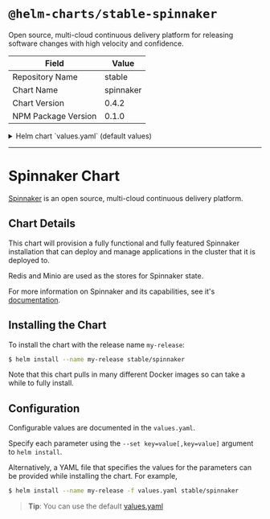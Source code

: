 # `@helm-charts/stable-spinnaker`

Open source, multi-cloud continuous delivery platform for releasing software changes with high velocity and confidence.

| Field               | Value     |
| ------------------- | --------- |
| Repository Name     | stable    |
| Chart Name          | spinnaker |
| Chart Version       | 0.4.2     |
| NPM Package Version | 0.1.0     |

<details>

<summary>Helm chart `values.yaml` (default values)</summary>

```yaml
# Define which registries and repositories you want available in your
# Spinnaker pipeline definitions
# For more info visit:
#   https://www.spinnaker.io/setup/providers/docker-registry/

# Configure your Docker registries here
accounts:
  - name: dockerhub
    address: https://index.docker.io
    repositories:
      - library/alpine
      - library/ubuntu
      - library/centos
      - library/nginx
# - name: gcr
#   address: https://gcr.io
#   username: _json_key
#   password: '<INSERT YOUR SERVICE ACCOUNT JSON HERE>'
#   email: 1234@5678.com

# Settings for notifications via email
# For more info visit:
#   https://www.spinnaker.io/setup/features/notifications/#email
mail:
  enabled: false
  host: smtp.example.org
  username: admin
  password: admin
  fromAddress: spinnaker@example.org
  port: 25

slack:
  enabled: false
  token:
  botName: 'spinnakerbot'

# Images for each component
images:
  clouddriver: gcr.io/spinnaker-marketplace/clouddriver:2.0.0-20180221152902
  echo: gcr.io/spinnaker-marketplace/echo:0.8.0-20180221133510
  deck: gcr.io/spinnaker-marketplace/deck:2.1.0-20180221143146
  igor: gcr.io/spinnaker-marketplace/igor:0.9.0-20180221133510
  orca: gcr.io/spinnaker-marketplace/orca:0.10.0-20180221133510
  gate: gcr.io/spinnaker-marketplace/gate:0.10.0-20180221133510
  front50: gcr.io/spinnaker-marketplace/front50:0.9.0-20180221133510
  rosco: gcr.io/spinnaker-marketplace/rosco:0.5.0-20180221133510

# Change this if youd like to expose Spinnaker outside the cluster
deck:
  host: localhost
  port: 9000
  protocol: http
  ingress:
    enabled: false
    # annotations:
    # ingress.kubernetes.io/ssl-redirect: 'true'
    # kubernetes.io/ingress.class: nginx
    # kubernetes.io/tls-acme: "true"
    # tls:
    #  - secretName: -tls
    #    hosts:
    #      - domain.com

gate:
  allowedOriginsPattern: '^https?://(?:localhost|127.0.0.1|[^/]+\.example\.com)(?::[1-9]\d*)?/?$'

# Bucket to use when storing config data in S3 compatible storage
storageBucket: spinnaker

# Change service type for UI service
serviceType: ClusterIP

# Resources to provide to each of
# the Spinnaker components
resources:
  limits:
    cpu: 1000m
    memory: 1280Mi
  requests:
    cpu: 1000m
    memory: 1280Mi

# Node labels for pod assignment
# Ref: https://kubernetes.io/docs/user-guide/node-selection/
# nodeSelector to provide to each of the Spinnaker components
nodeSelector: {}

# Redis password to use for the in-cluster redis service
# Redis is not exposed publically
redis:
  redisPassword: password
  nodeSelector: {}

# Minio access/secret keys for the in-cluster S3 usage
# Minio is not exposed publically
minio:
  enabled: true
  imageTag: RELEASE.2016-11-26T02-23-47Z
  serviceType: ClusterIP
  accessKey: spinnakeradmin
  secretKey: spinnakeradmin
  nodeSelector: {}

gcs:
  enabled: false
  project: my-project-name
  jsonKey: '<INSERT CLOUD STORAGE JSON HERE>'

# Configuration for the Jenkins instance that is attached to the
# igor component of Spinnaker. For more info about the Jenkins integration
# with Spinnaker, visit:
#   https://www.spinnaker.io/setup/ci/jenkins/
jenkins:
  enabled: true
  Master:
    Cpu: '500m'
    Memory: '512Mi'
    ServiceType: ClusterIP
    CustomConfigMap: true
    NodeSelector: {}

  Agent:
    Cpu: '500m'
    Memory: '512Mi'
    NodeSelector: {}
```

</details>

---

# Spinnaker Chart

[Spinnaker](http://spinnaker.io/) is an open source, multi-cloud continuous delivery platform.

## Chart Details

This chart will provision a fully functional and fully featured Spinnaker installation
that can deploy and manage applications in the cluster that it is deployed to.

Redis and Minio are used as the stores for Spinnaker state.

For more information on Spinnaker and its capabilities, see it's [documentation](http://www.spinnaker.io/docs).

## Installing the Chart

To install the chart with the release name `my-release`:

```bash
$ helm install --name my-release stable/spinnaker
```

Note that this chart pulls in many different Docker images so can take a while to fully install.

## Configuration

Configurable values are documented in the `values.yaml`.

Specify each parameter using the `--set key=value[,key=value]` argument to `helm install`.

Alternatively, a YAML file that specifies the values for the parameters can be provided while installing the chart. For example,

```bash
$ helm install --name my-release -f values.yaml stable/spinnaker
```

> **Tip**: You can use the default [values.yaml](values.yaml)

